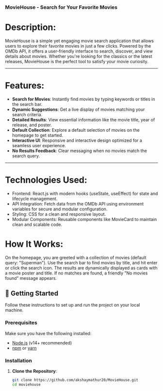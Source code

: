 ### MovieHouse - Search for Your Favorite Movies
# Description:
MovieHouse is a simple yet engaging movie search application that allows users to explore their favorite movies in just a few clicks. Powered by the OMDb API, it offers a user-friendly interface to search, discover, and view details about movies. Whether you're looking for the classics or the latest releases, MovieHouse is the perfect tool to satisfy your movie curiosity.

---
# Features:
- **Search for Movies**: Instantly find movies by typing keywords or titles in the search bar.
- **Dynamic Suggestions**: Get a live display of movies matching your search criteria.
- **Detailed Results**: View essential information like the movie title, year of release, and poster.
- **Default Collection**: Explore a default selection of movies on the homepage to get started.
- **Interactive UI**: Responsive and interactive design optimized for a seamless user experience.
- **No Results Feedback**: Clear messaging when no movies match the search query.
---
# Technologies Used:
- Frontend: React.js with modern hooks (useState, useEffect) for state and lifecycle management.
- API Integration: Fetch data from the OMDb API using environment variables for secure and modular configuration.
- Styling: CSS for a clean and responsive layout.
- Modular Components: Reusable components like MovieCard to maintain clean and scalable code.


# How It Works:

On the homepage, you are greeted with a collection of movies (default query: "Superman").
Use the search bar to find movies by title, and hit enter or click the search icon.
The results are dynamically displayed as cards with a movie poster and title.
If no matches are found, a friendly "No movies found" message appears.

## 🚀 Getting Started  

Follow these instructions to set up and run the project on your local machine.

### Prerequisites  
Make sure you have the following installed:
- [Node.js](https://nodejs.org/) (v14+ recommended)
- [npm](https://www.npmjs.com/) or [yarn](https://yarnpkg.com/)

### Installation  

1. **Clone the Repository**:
   ```bash
   git clone https://github.com/akshaymathur20/MovieHouse.git
   cd moviehouse
